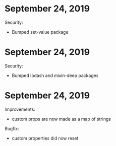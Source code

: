 # September 24, 2019

Security:

* Bumped set-value package

# September 24, 2019

Security:

* Bumped lodash and mixin-deep packages

# September 24, 2019

Improvements:

* custom props are now made as a map of strings

Bugfix:

* custom properties did now reset
